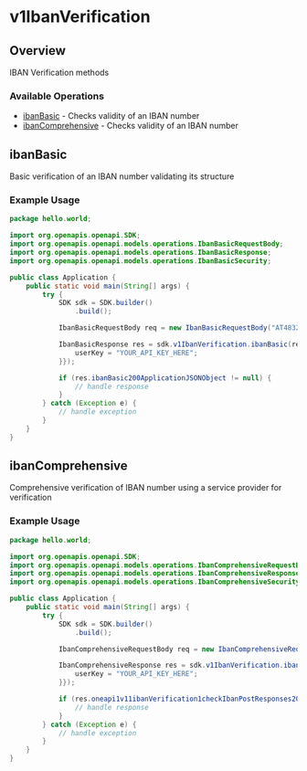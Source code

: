 # v1IbanVerification

## Overview

IBAN Verification methods

### Available Operations

* [ibanBasic](#ibanbasic) - Checks validity of an IBAN number
* [ibanComprehensive](#ibancomprehensive) - Checks validity of an IBAN number

## ibanBasic

Basic verification of an IBAN number validating its structure

### Example Usage

```java
package hello.world;

import org.openapis.openapi.SDK;
import org.openapis.openapi.models.operations.IbanBasicRequestBody;
import org.openapis.openapi.models.operations.IbanBasicResponse;
import org.openapis.openapi.models.operations.IbanBasicSecurity;

public class Application {
    public static void main(String[] args) {
        try {
            SDK sdk = SDK.builder()
                .build();

            IbanBasicRequestBody req = new IbanBasicRequestBody("AT483200000012345864");            

            IbanBasicResponse res = sdk.v1IbanVerification.ibanBasic(req, new IbanBasicSecurity("vitae") {{
                userKey = "YOUR_API_KEY_HERE";
            }});

            if (res.ibanBasic200ApplicationJSONObject != null) {
                // handle response
            }
        } catch (Exception e) {
            // handle exception
        }
    }
}
```

## ibanComprehensive

Comprehensive verification of IBAN number using a service provider for verification

### Example Usage

```java
package hello.world;

import org.openapis.openapi.SDK;
import org.openapis.openapi.models.operations.IbanComprehensiveRequestBody;
import org.openapis.openapi.models.operations.IbanComprehensiveResponse;
import org.openapis.openapi.models.operations.IbanComprehensiveSecurity;

public class Application {
    public static void main(String[] args) {
        try {
            SDK sdk = SDK.builder()
                .build();

            IbanComprehensiveRequestBody req = new IbanComprehensiveRequestBody("AT483200000012345864");            

            IbanComprehensiveResponse res = sdk.v1IbanVerification.ibanComprehensive(req, new IbanComprehensiveSecurity("laborum") {{
                userKey = "YOUR_API_KEY_HERE";
            }});

            if (res.oneapi1v11ibanVerification1checkIbanPostResponses200ContentApplication1jsonSchema != null) {
                // handle response
            }
        } catch (Exception e) {
            // handle exception
        }
    }
}
```
